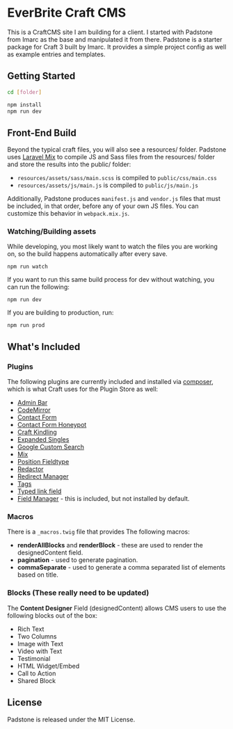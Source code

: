 
EverBrite Craft CMS
======================

This is a CraftCMS site I am building for a client. I started with Padstone from Imarc as the base and manipulated it from there. Padstone is a starter package for Craft 3 built by Imarc. It provides a simple project config as well as example entries and templates.

Getting Started
---------------

```sh
cd [folder]

npm install
npm run dev
```

Front-End Build
------------------------

Beyond the typical craft files, you will also see a resources/ folder. Padstone
uses [Laravel Mix](https://laravel-mix.com/docs/4.0/basic-example) to compile JS and Sass files from the resources/ folder and store the results into the public/ folder:

* `resources/assets/sass/main.scss` is compiled to `public/css/main.css`
* `resources/assets/js/main.js` is compiled to `public/js/main.js`

Additionally, Padstone produces `manifest.js` and `vendor.js` files that
must be included, in that order, before any of your own JS files. You can
customize this behavior in `webpack.mix.js`.

### Watching/Building assets

While developing, you most likely want to watch the files you are working on,
so the build happens automatically after every save.

    npm run watch

If you want to run this same build process for dev without watching, you can
run the following:

    npm run dev

If you are building to production, run:

    npm run prod

What's Included
---------------


### Plugins

The following plugins are currently included and installed via [composer](https://getcomposer.org/), which is what Craft uses for the Plugin Store as well:

* [Admin Bar](https://plugins.craftcms.com/admin-bar)
* [CodeMirror](https://plugins.craftcms.com/code-mirror)
* [Contact Form](https://plugins.craftcms.com/contact-form)
* [Contact Form Honeypot](https://plugins.craftcms.com/contact-form-honeypot)
* [Craft Kindling](https://github.com/imarc/craft-kindling)
* [Expanded Singles](https://plugins.craftcms.com/expanded-singles)
* [Google Custom Search](https://github.com/imarc/craft-googlecustomsearch)
* [Mix](https://plugins.craftcms.com/mix)
* [Position Fieldtype](https://plugins.craftcms.com/position-fieldtype)
* [Redactor](https://plugins.craftcms.com/redactor)
* [Redirect Manager](https://plugins.craftcms.com/redirect)
* [Tags](https://plugins.craftcms.com/tag-manager)
* [Typed link field](https://plugins.craftcms.com/typedlinkfield)
* [Field Manager](https://plugins.craftcms.com/field-manager) - this is included, but not installed by default.


### Macros

There is a `_macros.twig` file that provides The following macros:

* **renderAllBlocks** and **renderBlock** - these are used to render the designedContent field.
* **pagination** - used to generate pagination.
* **commaSeparate** - used to generate a comma separated list of elements based on title.


### Blocks (These really need to be updated)

The **Content Designer** Field (designedContent) allows CMS users to use the following blocks out of the box:

* Rich Text
* Two Columns
* Image with Text
* Video with Text
* Testimonial
* HTML Widget/Embed
* Call to Action
* Shared Block

## License

Padstone is released under the MIT License.
